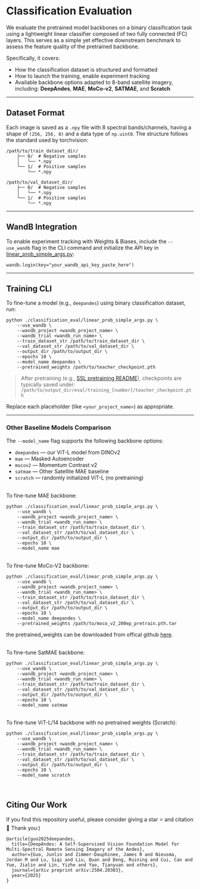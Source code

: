 # Classification Evaluation

We evaluate the pretrained model backbones on a binary classification task using a lightweight linear classifier composed of two fully connected (FC) layers. This serves as a simple yet effective downstream benchmark to assess the feature quality of the pretrained backbone.



Specifically, it covers:

- How the classification dataset is structured and formatted
- How to launch the training, enable experiment tracking
- Available backbone options adapted to 8-band satellite imagery, including:
  **DeepAndes**, **MAE**, **MoCo-v2**, **SATMAE**, and **Scratch**

------

## Dataset Format

Each image is saved as a `.npy` file with 8 spectral bands/channels, having a shape of `(256, 256, 8)` and a data type of `np.uint8`. The  structure follows the standard used by torchvision:

```
/path/to/train_dataset_dir/
    ├── 0/  # Negative samples
    │   └── *.npy
    └── 1/  # Positive samples
        └── *.npy

/path/to/val_dataset_dir/
    ├── 0/  # Negative samples
    │   └── *.npy
    └── 1/  # Positive samples
        └── *.npy
```

------

## WandB Integration

To enable experiment tracking with Weights & Biases, include the `--use_wandb` flag in the CLI command and initialize the API key in [linear_prob_simple_args.py](../classification_eval/linear_prob_simple_args.py):

```
wandb.login(key="your_wandb_api_key_paste_here")
```

------

## Training CLI

To fine-tune a model (e.g., `deepandes`) using binary classification dataset, run:

```
python ./classification_eval/linear_prob_simple_args.py \
    --use_wandb \
    --wandb_project <wandb_project_name> \
    --wandb_trial <wandb_run_name> \
    --train_dataset_str /path/to/train_dataset_dir \
    --val_dataset_str /path/to/val_dataset_dir \
    --output_dir /path/to/output_dir \
    --epochs 10 \
    --model_name deepandes \
    --pretrained_weights /path/to/teacher_checkpoint.pth
```

>  After pretraining (e.g., [SSL pretraining README](./adjust_pretrain_for_8bands.md)), checkpoints are typically saved under:
>  `/path/to/output_dir/eval/training_[number]/teacher_checkpoint.pth`

Replace each placeholder (like `<your_project_name>`) as appropriate.

------

### Other Baseline Models Comparison

The `--model_name` flag supports the following backbone options:

- `deepandes` — our ViT-L model from DINOv2
- `mae` — Masked Autoencoder
- `mocov2` — Momentum Contrast v2
- `satmae` — Other Satellite MAE baseline
- `scratch` — randomly initialized ViT-L (no pretraining)


<br>
To fine-tune MAE backbone:

```
python ./classification_eval/linear_prob_simple_args.py \
    --use_wandb \
    --wandb_project <wandb_project_name> \
    --wandb_trial <wandb_run_name> \
    --train_dataset_str /path/to/train_dataset_dir \
    --val_dataset_str /path/to/val_dataset_dir \
    --output_dir /path/to/output_dir \
    --epochs 10 \
    --model_name mae
```


<br>
To fine-tune MoCo-V2 backbone: 

```
python ./classification_eval/linear_prob_simple_args.py \
    --use_wandb \
    --wandb_project <wandb_project_name> \
    --wandb_trial <wandb_run_name> \
    --train_dataset_str /path/to/train_dataset_dir \
    --val_dataset_str /path/to/val_dataset_dir \
    --output_dir /path/to/output_dir \
    --epochs 10 \
    --model_name deepandes \
    --pretrained_weights /path/to/moco_v2_200ep_pretrain.pth.tar
```

the pretrained_weights can be downloaded from offical github [here](https://dl.fbaipublicfiles.com/moco/moco_checkpoints/moco_v2_200ep/moco_v2_200ep_pretrain.pth.tar).


<br>
To fine-tune SatMAE backbone:

```
python ./classification_eval/linear_prob_simple_args.py \
    --use_wandb \
    --wandb_project <wandb_project_name> \
    --wandb_trial <wandb_run_name> \
    --train_dataset_str /path/to/train_dataset_dir \
    --val_dataset_str /path/to/val_dataset_dir \
    --output_dir /path/to/output_dir \
    --epochs 10 \
    --model_name satmae
```


<br>
To fine-tune ViT-L/14 backbone with no pretrained weights (Scratch):

```
python ./classification_eval/linear_prob_simple_args.py \
    --use_wandb \
    --wandb_project <wandb_project_name> \
    --wandb_trial <wandb_run_name> \
    --train_dataset_str /path/to/train_dataset_dir \
    --val_dataset_str /path/to/val_dataset_dir \
    --output_dir /path/to/output_dir \
    --epochs 10 \
    --model_name scratch
```




<br>

## Citing Our Work



If you find this repository useful, please consider giving a star ⭐ and citation 🦖 Thank you:)

```
@article{guo2025deepandes,
  title={DeepAndes: A Self-Supervised Vision Foundation Model for Multi-Spectral Remote Sensing Imagery of the Andes},
  author={Guo, Junlin and Zimmer-Dauphinee, James R and Nieusma, Jordan M and Lu, Siqi and Liu, Quan and Deng, Ruining and Cui, Can and Yue, Jialin and Lin, Yizhe and Yao, Tianyuan and others},
  journal={arXiv preprint arXiv:2504.20303},
  year={2025}
}
```